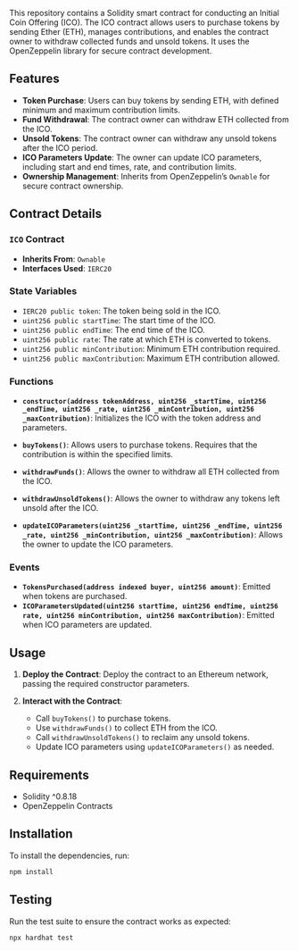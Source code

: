 



This repository contains a Solidity smart contract for conducting an Initial Coin Offering (ICO). The ICO contract allows users to purchase tokens by sending Ether (ETH), manages contributions, and enables the contract owner to withdraw collected funds and unsold tokens. It uses the OpenZeppelin library for secure contract development.

## Features

- **Token Purchase**: Users can buy tokens by sending ETH, with defined minimum and maximum contribution limits.
- **Fund Withdrawal**: The contract owner can withdraw ETH collected from the ICO.
- **Unsold Tokens**: The contract owner can withdraw any unsold tokens after the ICO period.
- **ICO Parameters Update**: The owner can update ICO parameters, including start and end times, rate, and contribution limits.
- **Ownership Management**: Inherits from OpenZeppelin’s `Ownable` for secure contract ownership.

## Contract Details

### `ICO` Contract

- **Inherits From**: `Ownable`
- **Interfaces Used**: `IERC20`

### State Variables

- `IERC20 public token`: The token being sold in the ICO.
- `uint256 public startTime`: The start time of the ICO.
- `uint256 public endTime`: The end time of the ICO.
- `uint256 public rate`: The rate at which ETH is converted to tokens.
- `uint256 public minContribution`: Minimum ETH contribution required.
- `uint256 public maxContribution`: Maximum ETH contribution allowed.

### Functions

- **`constructor(address tokenAddress, uint256 _startTime, uint256 _endTime, uint256 _rate, uint256 _minContribution, uint256 _maxContribution)`**: Initializes the ICO with the token address and parameters.

- **`buyTokens()`**: Allows users to purchase tokens. Requires that the contribution is within the specified limits.

- **`withdrawFunds()`**: Allows the owner to withdraw all ETH collected from the ICO.

- **`withdrawUnsoldTokens()`**: Allows the owner to withdraw any tokens left unsold after the ICO.

- **`updateICOParameters(uint256 _startTime, uint256 _endTime, uint256 _rate, uint256 _minContribution, uint256 _maxContribution)`**: Allows the owner to update the ICO parameters.

### Events

- **`TokensPurchased(address indexed buyer, uint256 amount)`**: Emitted when tokens are purchased.
- **`ICOParametersUpdated(uint256 startTime, uint256 endTime, uint256 rate, uint256 minContribution, uint256 maxContribution)`**: Emitted when ICO parameters are updated.

## Usage

1. **Deploy the Contract**: Deploy the contract to an Ethereum network, passing the required constructor parameters.

2. **Interact with the Contract**:
   - Call `buyTokens()` to purchase tokens.
   - Use `withdrawFunds()` to collect ETH from the ICO.
   - Call `withdrawUnsoldTokens()` to reclaim any unsold tokens.
   - Update ICO parameters using `updateICOParameters()` as needed.

## Requirements

- Solidity ^0.8.18
- OpenZeppelin Contracts

## Installation

To install the dependencies, run:

```bash
npm install
```

## Testing

Run the test suite to ensure the contract works as expected:

```bash
npx hardhat test
```
